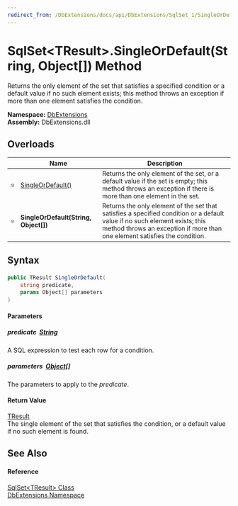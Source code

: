 ```yaml
---
redirect_from: /DbExtensions/docs/api/DbExtensions/SqlSet_1/SingleOrDefault_1.html
---
```


SqlSet&lt;TResult>.SingleOrDefault(String, Object[]) Method
===========================================================
Returns the only element of the set that satisfies a specified condition or a default value if no such element exists; this method throws an exception if more than one element satisfies the condition.
  
**Namespace:** [DbExtensions][1]  
**Assembly:** DbExtensions.dll

Overloads
---------

|                  | Name                                  | Description                                                                                                                                                                                              |
| ---------------- | ------------------------------------- | -------------------------------------------------------------------------------------------------------------------------------------------------------------------------------------------------------- |
| ![Public method] | [SingleOrDefault()][2]                | Returns the only element of the set, or a default value if the set is empty; this method throws an exception if there is more than one element in the set.                                               |
| ![Public method] | **SingleOrDefault(String, Object[])** | Returns the only element of the set that satisfies a specified condition or a default value if no such element exists; this method throws an exception if more than one element satisfies the condition. |


Syntax
------

```csharp
public TResult SingleOrDefault(
	string predicate,
	params Object[] parameters
)
```

#### Parameters

##### *predicate*  [String][3]
A SQL expression to test each row for a condition.

##### *parameters*  [Object][4][]
The parameters to apply to the *predicate*.

#### Return Value
[TResult][5]  
The single element of the set that satisfies the condition, or a default value if no such element is found.

See Also
--------

#### Reference
[SqlSet&lt;TResult> Class][5]  
[DbExtensions Namespace][1]  

[1]: ../README.md
[2]: SingleOrDefault.md
[3]: https://learn.microsoft.com/dotnet/api/system.string
[4]: https://learn.microsoft.com/dotnet/api/system.object
[5]: README.md
[Public method]: ../../icons/pubmethod.svg "Public method"